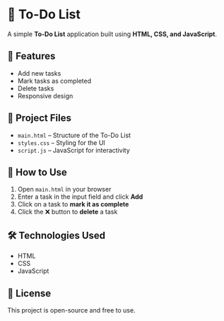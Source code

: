 # 📝 To-Do List

A simple **To-Do List** application built using **HTML, CSS, and JavaScript**.  

## 📌 Features

- Add new tasks  
- Mark tasks as completed  
- Delete tasks  
- Responsive design  

## 📂 Project Files

- `main.html` – Structure of the To-Do List  
- `styles.css` – Styling for the UI  
- `script.js` – JavaScript for interactivity  

## 🚀 How to Use

1. Open `main.html` in your browser  
2. Enter a task in the input field and click **Add**  
3. Click on a task to **mark it as complete**  
4. Click the ❌ button to **delete** a task  

## 🛠 Technologies Used

- HTML  
- CSS  
- JavaScript  

## 📜 License

This project is open-source and free to use.  
